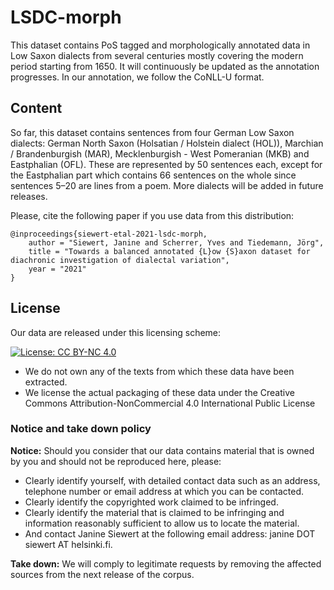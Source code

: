 # LSDC-morph

This dataset contains PoS tagged and morphologically annotated data in Low Saxon dialects from several centuries mostly covering the modern period starting from 1650. It will continuously be updated as the annotation progresses. In our annotation, we follow the CoNLL-U format. 

## Content

So far, this dataset contains sentences from four German Low Saxon dialects: German North Saxon (Holsatian / Holstein dialect (HOL)), Marchian / Brandenburgish (MAR), Mecklenburgish - West Pomeranian (MKB) and Eastphalian (OFL). These are represented by 50 sentences each, except for the Eastphalian part which contains 66 sentences on the whole since sentences 5–20 are lines from a poem. 
More dialects will be added in future releases. 

Please, cite the following paper if you use data from this distribution:

```
@inproceedings{siewert-etal-2021-lsdc-morph,
	author = "Siewert, Janine and Scherrer, Yves and Tiedemann, Jörg",
	title = "Towards a balanced annotated {L}ow {S}axon dataset for diachronic investigation of dialectal variation",
	year = "2021"
}

```


## License

Our data are released under this licensing scheme:

[![License: CC BY-NC 4.0](https://licensebuttons.net/l/by-nc/4.0/80x15.png)](https://creativecommons.org/licenses/by-nc/4.0/)

- We do not own any of the texts from which these data have been extracted.
- We license the actual packaging of these data under the Creative Commons Attribution-NonCommercial 4.0 International Public License

### Notice and take down policy

**Notice:** Should you consider that our data contains material that is owned by you and should not be reproduced here, please:

- Clearly identify yourself, with detailed contact data such as an address, telephone number or email address at which you can be contacted.
- Clearly identify the copyrighted work claimed to be infringed.
- Clearly identify the material that is claimed to be infringing and information reasonably sufficient to allow us to locate the material.
- And contact Janine Siewert at the following email address: janine DOT siewert AT helsinki.fi.

**Take down:** We will comply to legitimate requests by removing the affected sources from the next release of the corpus.
